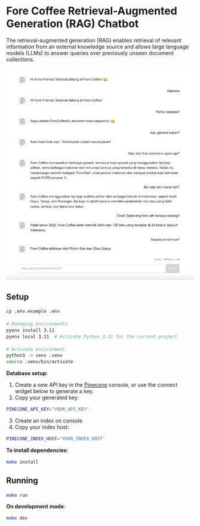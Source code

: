 # Fore Coffee Retrieval-Augmented Generation (RAG) Chatbot

The retrieval-augmented generation (RAG) enables retrieval of relevant information from an external knowledge source and allows large language models (LLMs) to answer queries over previously unseen document collections.

[![alt text](screenshot.png)](https://www.youtube.com/watch?v=_uxRNYtBgpI)

## Setup

```bash
cp .env.example .env

# Managing environments
pyenv install 3.11
pyenv local 3.11  # Activate Python 3.11 for the current project

# Activate environment
python3 -m venv .venv
source .venv/bin/activate
```

**Database setup**:

1. Create a new API key in the [Pinecone](https://www.pinecone.io/) console, or use the connect widget below to generate a key.
2. Copy your generated key:
```bash
PINECONE_API_KEY="YOUR_API_KEY"
```
3. Create an index on console
4. Copy your index host:
```bash
PINECONE_INDEX_HOST="YOUR_INDEX_HOST'
```

**To install dependencies**:

```bash
make install
```

## Running
```bash
make run
```

**On development mode**:
```bash
make dev
```
